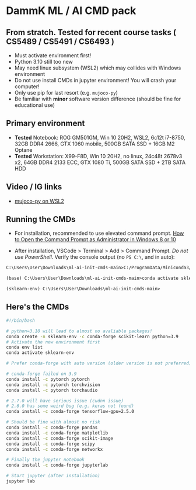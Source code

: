 # DammK ML / AI CMD pack #

## From stratch. Tested for recent course tasks ( CS5489 / CS5491 / CS6493 ) ##

- Must activate environment first!
- Python 3.10 still too new
- May need linux subsystem (WSL2) which may collides with Windows environment
- Do not use install CMDs in jupyter environment! You will crash your computer!
- Only use pip for last resort (e.g. `mujoco-py`)
- Be familiar with **minor** software version difference (should be fine for educational use)

## Primary environment ##

- **Tested** Notebook: ROG GM501GM, Win 10 20H2, WSL2, 6c12t i7-8750, 32GB DDR4 2666, GTX 1060 mobile, 500GB SATA SSD + 16GB M2 Optane
- **Tested** Workstation: X99-F8D, Win 10 20H2, no linux, 24c48t 2678v3 x2, 64GB DDR4 2133 ECC, GTX 1080 Ti, 500GB SATA SSD + 2TB SATA HDD  

## Video / IG links ##

- [mujoco-py on WSL2](https://www.youtube.com/watch?v=6LmCVQ0zov8&ab_channel=6DAMMK9)

## Running the CMDs ##

- For installation, recommended to use elevated command prompt. [How to Open the Command Prompt as Administrator in Windows 8 or 10](https://www.howtogeek.com/194041/how-to-open-the-command-prompt-as-administrator-in-windows-8.1/)

- After installation, VSCode > Terminal > Add > Command Prompt. *Do not use PowerShell*. Verify the console output (no `PS C:\`, and in auto):

```txt
C:\Users\User\Downloads\ml-ai-init-cmds-main>C:/ProgramData/Miniconda3/Scripts/activate

(base) C:\Users\User\Downloads\ml-ai-init-cmds-main>conda activate sklearn-env

(sklearn-env) C:\Users\User\Downloads\ml-ai-init-cmds-main>
```

## Here's the CMDs ##

```bash
#!/bin/bash

# python=3.10 will lead to almost no avaliable packages!
conda create -n sklearn-env -c conda-forge scikit-learn python=3.9
# Activate the new environment first
conda env list
conda activate sklearn-env

# Prefer conda-forge with auto version (older version is not preferred)

# conda-forge failed on 3.9
conda install -c pytorch pytorch
conda install -c pytorch torchvision
conda install -c pytorch torchaudio

# 2.7.0 will have serious issue (cudnn issue)
# 2.6.0 has some weird bug (e.g. keras not found)
conda install -c conda-forge tensorflow-gpu=2.5.0

# Should be fine with almost no risk
conda install -c conda-forge pandas
conda install -c conda-forge matplotlib
conda install -c conda-forge scikit-image
conda install -c conda-forge scipy
conda install -c conda-forge networkx

# Finally the jupyter notebook
conda install -c conda-forge jupyterlab

# Start jupyter (after installation)
jupyter lab
```
